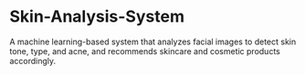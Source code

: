 # Skin-Analysis-System
A machine learning-based system that analyzes facial images to detect skin tone, type, and acne, and recommends skincare and cosmetic products accordingly.
